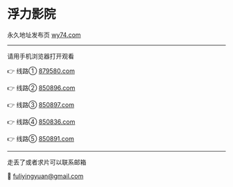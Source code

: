 # 浮力影院

永久地址发布页 [wy74.com](http://wy74.com)

-------------------------

请用手机浏览器打开观看

👉 线路① [879580.com](http://879580.com)

👉 线路② [850896.com](http://850896.com)

👉 线路③ [850897.com](http://850897.com)

👉 线路④ [850836.com](http://850836.com)

👉 线路⑤ [850891.com](http://850891.com)

-------------------------

走丢了或者求片可以联系邮箱

📧 fuliyingyuan@gmail.com
